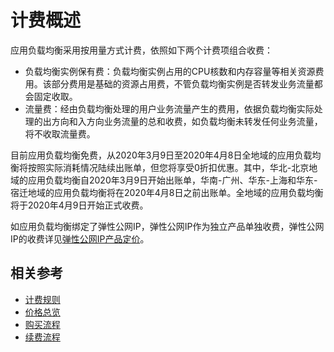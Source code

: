# 计费概述

应用负载均衡采用按用量方式计费，依照如下两个计费项组合收费：

- 负载均衡实例保有费：负载均衡实例占用的CPU核数和内存容量等相关资源费用。该部分费用是基础的资源占用费，不管负载均衡实例是否转发业务流量都会固定收取。
- 流量费：经由负载均衡处理的用户业务流量产生的费用，依据负载均衡实际处理的出方向和入方向业务流量的总和收费，如负载均衡未转发任何业务流量，将不收取流量费。

目前应用负载均衡免费，从2020年3月9日至2020年4月8日全地域的应用负载均衡将按照实际消耗情况陆续出账单，但您将享受0折扣优惠。其中，华北-北京地域的应用负载均衡自2020年3月9日开始出账单，华南-广州、华东-上海和华东-宿迁地域的应用负载均衡将在2020年4月8日之前出账单。全地域的应用负载均衡将于2020年4月9日开始正式收费。

如应用负载均衡绑定了弹性公网IP，弹性公网IP作为独立产品单独收费，弹性公网IP的收费详见[弹性公网IP产品定价](https://docs.jdcloud.com/elastic-ip/billing-overview)。

## 相关参考

- [计费规则](Billing-Rules.md)
- [价格总览](Price-Overview.md)
- [购买流程](Purchase-Process.md)
- [续费流程](Renew-Process.md)
